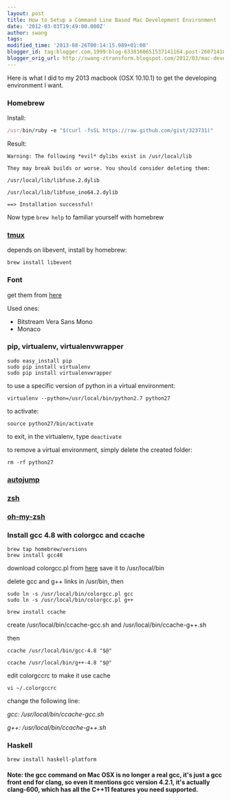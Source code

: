 ```yaml
---
layout: post
title: How to Setup a Command Line Based Mac Development Environment
date: '2012-03-03T19:49:00.000Z'
author: swang
tags: 
modified_time: '2013-08-26T00:14:15.989+01:00'
blogger_id: tag:blogger.com,1999:blog-6338160651537141164.post-2607141862908425358
blogger_orig_url: http://swang-ztransform.blogspot.com/2012/03/mac-development-environment-setup.html
---
```


Here is what I did to my 2013 macbook (OSX 10.10.1) to get the developing environment I want.


### Homebrew

Install:

```ruby
/usr/bin/ruby -e "$(curl -fsSL https://raw.github.com/gist/323731)"
```

Result:

```
Warning: The following *evil* dylibs exist in /usr/local/lib

They may break builds or worse. You should consider deleting them:

/usr/local/lib/libfuse.2.dylib

/usr/local/lib/libfuse_ino64.2.dylib

==> Installation successful!
```

Now type `brew help` to familiar yourself with homebrew


### [tmux](http://tmux.sourceforge.net/)

depends on libevent, install by homebrew:

```
brew install libevent
```


### Font

get them from [here](http://www.lowing.org/fonts/)

Used ones:
* Bitstream Vera Sans Mono
* Monaco


### pip, virtualenv, virtualenvwrapper

```
sudo easy_install pip
sudo pip install virtualenv
sudo pip install virtualenvwrapper
```

to use a specific version of python in a virtual environment:

```
virtualenv --python=/usr/local/bin/python2.7 python27
```
  
to activate:

```
source python27/bin/activate
```
    
to exit, in the virtualenv, type `deactivate`
     
to remove a virtual environment, simply delete the created folder:

```
rm -rf python27
```


### [autojump](https://github.com/joelthelion/autojump/wiki)

### [zsh](http://zshwiki.org/home/)

### [oh-my-zsh](https://github.com/robbyrussell/oh-my-zsh)

### Install gcc 4.8 with colorgcc and ccache

```
brew tap homebrew/versions
brew install gcc48
```

download colorgcc.pl from [here](https://github.com/colorgcc/colorgcc)
save it to /usr/local/bin

delete gcc and g++ links in /usr/bin, then

```
sudo ln -s /usr/local/bin/colorgcc.pl gcc
sudo ln -s /usr/local/bin/colorgcc.pl g++
```

```
brew install ccache
```

create /usr/local/bin/ccache-gcc.sh and /usr/local/bin/ccache-g++.sh

then

```
ccache /usr/local/bin/gcc-4.8 "$@" 

ccache /usr/local/bin/g++-4.8 "$@" 
```

edit colorgccrc to make it use cache

```
vi ~/.colorgccrc
```
change the following line:

_gcc: /usr/local/bin/ccache-gcc.sh_

_g++: /usr/local/bin/ccache-g++.sh_


### Haskell

```
brew install haskell-platform
```


#### Note: the gcc command on Mac OSX is no longer a real gcc, it's just a gcc front end for clang, so even it mentions gcc version 4.2.1, it's actually clang-600, which has all the C++11 features you need supported.

